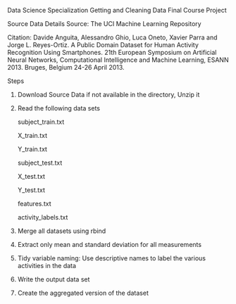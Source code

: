 Data Science Specialization
Getting and Cleaning Data 
Final Course Project

Source Data Details
Source: The UCI Machine Learning Repository

Citation: Davide Anguita, Alessandro Ghio, Luca Oneto, Xavier Parra and Jorge L. Reyes-Ortiz. A Public Domain Dataset for Human Activity Recognition Using Smartphones. 21th European Symposium on Artificial Neural Networks, Computational Intelligence and Machine Learning, ESANN 2013. Bruges, Belgium 24-26 April 2013.

Steps

1. Download Source Data if not available in the directory, Unzip it 

2. Read the following data sets 

	subject_train.txt
	
	X_train.txt
	
	Y_train.txt
	
	subject_test.txt
	
	X_test.txt
	
	Y_test.txt
	
	features.txt
	
	activity_labels.txt

3. Merge all datasets using rbind

4. Extract only mean and standard deviation for all measurements 

5. Tidy variable naming: Use descriptive names to label the various activities in the data

6. Write the output data set

7. Create the aggregated version of the dataset

